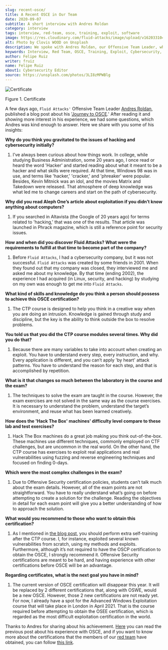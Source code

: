 ```yaml
---
slug: recent-osce/
title: A Recent OSCE in Our Team
date: 2020-09-07
subtitle: A short interview with Andres Roldan
category: interview
tags: interview, red-team, osce, training, exploit, software
image: https://res.cloudinary.com/fluid-attacks/image/upload/v1620331047/blog/recent-osce/cover_qrhc7w.webp
alt: Photo by Clovis WOOD on Unsplash
description: We spoke with Andres Roldan, our Offensive Team Leader, who recently obtained his OSCE certificate. Here he shares with us a little more about his experience.
keywords: Interview, Red Team, OSCE, Training, Exploit, Cybersecurity, Security, Pentesting, Ethical Hacking
author: Felipe Ruiz
writer: fruiz
name: Felipe Ruiz
about1: Cybersecurity Editor
source: https://unsplash.com/photos/3LI8zMPWBlg
---
```


<div class="imgblock">

![Certificate](https://res.cloudinary.com/fluid-attacks/image/upload/v1620331047/blog/recent-osce/certificate_cwrj6y.webp)

<div class="title">

Figure 1. Certificate

</div>

</div>

A few days ago, `Fluid Attacks'` Offensive Team Leader [Andres
Roldan](../authors/andres-roldan/), published a blog post about his
'[Journey to OSCE](../osce-journey/).' After reading it and showing more
interest in his experience, we had some questions, which Andres was kind
enough to answer. Here we share with you some of his insights:

<div class="blog-questions">

**Why do you think you gravitated to the issues of hacking and
cybersecurity initially?**

1. I’ve always been curious about how things work. In college, while
    studying Business Administration, some 20 years ago, I once read or
    heard the word 'Hacker' and started reading about what it meant to
    be a hacker and what skills were required. At that time, Windows 98
    was in use, and terms like 'hacker,' 'cracker,' and 'phreaker' were
    popular. Besides, Kevin Mitnick was an idol, and the movies Matrix
    and Takedown were released. That atmosphere of deep knowledge was
    what led me to change careers and start on the path of
    cybersecurity.

**Why did you read Aleph One’s article about exploitation if you didn’t
know anything about computers?**

1. If you searched in Altavista (the Google of 20 years ago) for terms
    related to 'hacking,' that was one of the results. That article was
    launched in Phrack magazine, which is still a reference point for
    security issues.

**How and when did you discover Fluid Attacks? What were the
requirements to fulfill at that time to become part of the company?**

1. Before `Fluid Attacks`, I had a cybersecurity company, but it was
    not successful. `Fluid Attacks` was created by some friends in 2001.
    When they found out that my company was closed, they interviewed me
    and asked me about my knowledge. By that time (ending 2002), the
    experience I had acquired (in Linux, security, and hacking) by
    studying on my own was enough to get me into `Fluid Attacks`.

**What kind of skills and knowledge do you think a person should possess
to achieve this OSCE certification?**

1. The CTP course is designed to help you think in a creative way
    when you are doing an intrusion. Knowledge is gained through study
    and discipline, but the key is the ability to think outside the box
    to resolve problems.

**You told us that you did the CTP course modules several times. Why did
you do that?**

1. Because there are many variables to take into account when creating
    an exploit. You have to understand every step, every instruction,
    and why. Every application is different, and you can’t apply 'by
    heart' attack patterns. You have to understand the reason for each
    step, and that is accomplished by repetition.

**What is it that changes so much between the laboratory in the course
and the exam?**

1. The techniques to solve the exam are taught in the course. However,
    the exam exercises are not solved in the same way as the course
    exercises. It is necessary to understand the problem, understand the
    target’s environment, and reuse what has been learned creatively.

**How does the 'Hack The Box' machines' difficulty level compare to
these lab and test exercises?**

1. Hack The Box machines do a great job making you think
    out-of-the-box. These machines use different techniques, commonly
    employed on CTF challenges, but are uncommon in the real world. On
    the other hand, the CTP course has exercises to exploit real
    applications and real vulnerabilities using fuzzing and reverse
    engineering techniques and focused on finding 0-days.

**Which were the most complex challenges in the exam?**

1. Due to Offensive Security certification policies, students can’t
    talk much about the exam details. However, all of the exam points
    are not straightforward. You have to really understand what’s going
    on before attempting to create a solution for the challenge. Reading
    the objectives in detail for each exam point will give you a better
    understanding of how to approach the solution.

**What would you recommend to those who want to obtain this
certification?**

1. As I mentioned in [the blog post](../osce-journey/), you should
    perform extra self-training after the CTP course. I, for instance,
    exploited several known vulnerabilities from scratch, using my
    methods and exploits. Furthermore, although it’s not required to
    have the OSCP certification to obtain the OSCE, I strongly
    recommend it. Offensive Security certifications are meant to be
    hard, and having experience with other certifications before OSCE
    will be an advantage.

**Regarding certificates, what is the next goal you have in mind?**

1. The current version of OSCE certification will disappear this
    year. It will be replaced by 2 different certifications that, along
    with OSWE, would be a new OSCE. However, those 2 new
    certifications are not ready yet. For now, I already have a spot for
    the Advanced Windows Exploitation course that will take place in
    London in April 2021. That is the course required before attempting
    to obtain the OSEE certification, which is regarded as the most
    difficult exploitation certification in the world.

</div>

Thanks to Andres for sharing about his achievement.
[Here](../osce-journey/) you can read the previous post
about his experience with OSCE,
and if you want to know more about the certifications
that the members of our [red team](../../solutions/red-teaming/)
have obtained,
you can follow [this link](../../about-us/certifications/).
